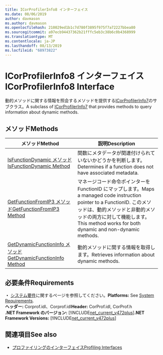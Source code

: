```yaml
---
title: ICorProfilerInfo8 インターフェイス
ms.date: 08/06/2019
author: davmason
ms.author: davmason
ms.openlocfilehash: 210029ed1b1c7d780f3895f975f7a72227bbea80
ms.sourcegitcommit: a97ecb94437362b21fffc5eb3c38b6c0b4368999
ms.translationtype: MT
ms.contentlocale: ja-JP
ms.lasthandoff: 08/13/2019
ms.locfileid: "68973822"
---
```

# <a name="icorprofilerinfo8-interface"></a><span data-ttu-id="845df-102">ICorProfilerInfo8 インターフェイス</span><span class="sxs-lookup"><span data-stu-id="845df-102">ICorProfilerInfo8 Interface</span></span>

<span data-ttu-id="845df-103">動的メソッドに関する情報を照会するメソッドを提供する[ICorProfilerInfo7](../../../../docs/framework/unmanaged-api/profiling/icorprofilerinfo7-interface.md)のサブクラス。</span><span class="sxs-lookup"><span data-stu-id="845df-103">A subclass of [ICorProfilerInfo7](../../../../docs/framework/unmanaged-api/profiling/icorprofilerinfo7-interface.md) that provides methods to query information about dynamic methods.</span></span>

## <a name="methods"></a><span data-ttu-id="845df-104">メソッド</span><span class="sxs-lookup"><span data-stu-id="845df-104">Methods</span></span>  

| <span data-ttu-id="845df-105">メソッド</span><span class="sxs-lookup"><span data-stu-id="845df-105">Method</span></span>|<span data-ttu-id="845df-106">説明</span><span class="sxs-lookup"><span data-stu-id="845df-106">Description</span></span>|  
| ------------|-----------------|  
|[<span data-ttu-id="845df-107">IsFunctionDynamic メソッド</span><span class="sxs-lookup"><span data-stu-id="845df-107">IsFunctionDynamic Method</span></span>](../../../../docs/framework/unmanaged-api/profiling/icorprofilerinfo8-isfunctiondynamic-method.md)| <span data-ttu-id="845df-108">関数にメタデータが関連付けられていないかどうかを判断します。</span><span class="sxs-lookup"><span data-stu-id="845df-108">Determines if a function does not have associated metadata.</span></span>|
|[<span data-ttu-id="845df-109">GetFunctionFromIP3 メソッド</span><span class="sxs-lookup"><span data-stu-id="845df-109">GetFunctionFromIP3 Method</span></span>](../../../../docs/framework/unmanaged-api/profiling/icorprofilerinfo8-getfunctionfromip3-method.md)| <span data-ttu-id="845df-110">マネージコード命令ポインターを FunctionID にマップします。</span><span class="sxs-lookup"><span data-stu-id="845df-110">Maps a managed code instruction pointer to a FunctionID.</span></span> <span data-ttu-id="845df-111">このメソッドは、動的メソッドと非動的メソッドの両方に対して機能します。</span><span class="sxs-lookup"><span data-stu-id="845df-111">This method works for both dynamic and non-dynamic methods.</span></span> |
|[<span data-ttu-id="845df-112">GetDynamicFunctionInfo メソッド</span><span class="sxs-lookup"><span data-stu-id="845df-112">GetDynamicFunctionInfo Method</span></span>](../../../../docs/framework/unmanaged-api/profiling/icorprofilerinfo8-getdynamicfunctioninfo-method.md)| <span data-ttu-id="845df-113">動的メソッドに関する情報を取得します。</span><span class="sxs-lookup"><span data-stu-id="845df-113">Retrieves information about dynamic methods.</span></span> |

## <a name="requirements"></a><span data-ttu-id="845df-114">必要条件</span><span class="sxs-lookup"><span data-stu-id="845df-114">Requirements</span></span>  
<span data-ttu-id="845df-115">**・** [システム要件](../../../../docs/framework/get-started/system-requirements.md)に関するページを参照してください。</span><span class="sxs-lookup"><span data-stu-id="845df-115">**Platforms:** See [System Requirements](../../../../docs/framework/get-started/system-requirements.md).</span></span>  
<span data-ttu-id="845df-116">**ヘッダー:** Corprof.idl、Corprof.idl</span><span class="sxs-lookup"><span data-stu-id="845df-116">**Header:** CorProf.idl, CorProf.h</span></span>  
<span data-ttu-id="845df-117">**.NET Framework のバージョン:** [!INCLUDE[net_current_v472plus](../../../../includes/net-current-v472plus.md)]</span><span class="sxs-lookup"><span data-stu-id="845df-117">**.NET Framework Versions:** [!INCLUDE[net_current_v472plus](../../../../includes/net-current-v472plus.md)]</span></span>  
## <a name="see-also"></a><span data-ttu-id="845df-118">関連項目</span><span class="sxs-lookup"><span data-stu-id="845df-118">See also</span></span>
- [<span data-ttu-id="845df-119">プロファイリングのインターフェイス</span><span class="sxs-lookup"><span data-stu-id="845df-119">Profiling Interfaces</span></span>](../../../../docs/framework/unmanaged-api/profiling/profiling-interfaces.md)
